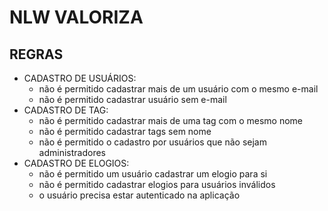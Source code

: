 # NLW VALORIZA

## REGRAS

- CADASTRO DE USUÁRIOS:
   - não é permitido cadastrar mais de um usuário com o mesmo e-mail
   - não é permitido cadastrar usuário sem e-mail
- CADASTRO DE TAG:
   - não é permitido cadastrar mais de uma tag com o mesmo nome
   - não é permitido cadastrar tags sem nome
   - não é permitido o cadastro por usuários que não sejam administradores
- CADASTRO DE ELOGIOS:
   - não é permitido um usuário cadastrar um elogio para si
   - não é permitido cadastrar elogios para usuários inválidos
   - o usuário precisa estar autenticado na aplicação
